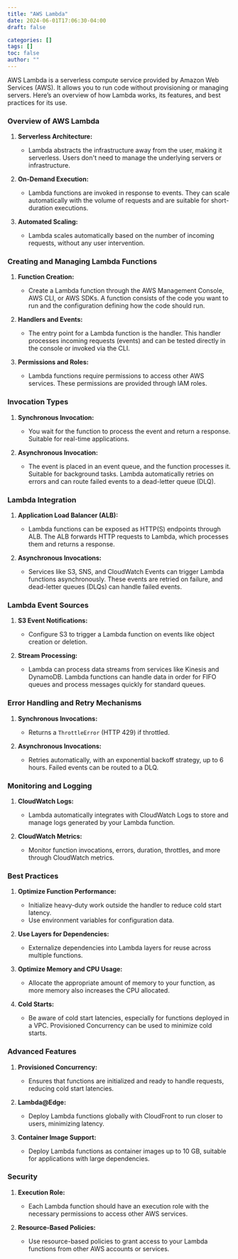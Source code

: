 ```yaml
---
title: "AWS Lambda"
date: 2024-06-01T17:06:30-04:00
draft: false

categories: []
tags: []
toc: false
author: ""
---
```

AWS Lambda is a serverless compute service provided by Amazon Web Services (AWS). It allows you to run code without provisioning or managing servers. Here’s an overview of how Lambda works, its features, and best practices for its use.

### Overview of AWS Lambda

1. **Serverless Architecture:**
   - Lambda abstracts the infrastructure away from the user, making it serverless. Users don't need to manage the underlying servers or infrastructure.

2. **On-Demand Execution:**
   - Lambda functions are invoked in response to events. They can scale automatically with the volume of requests and are suitable for short-duration executions.

3. **Automated Scaling:**
   - Lambda scales automatically based on the number of incoming requests, without any user intervention.

### Creating and Managing Lambda Functions

1. **Function Creation:**
   - Create a Lambda function through the AWS Management Console, AWS CLI, or AWS SDKs. A function consists of the code you want to run and the configuration defining how the code should run.

2. **Handlers and Events:**
   - The entry point for a Lambda function is the handler. This handler processes incoming requests (events) and can be tested directly in the console or invoked via the CLI.

3. **Permissions and Roles:**
   - Lambda functions require permissions to access other AWS services. These permissions are provided through IAM roles.

### Invocation Types

1. **Synchronous Invocation:**
   - You wait for the function to process the event and return a response. Suitable for real-time applications.

2. **Asynchronous Invocation:**
   - The event is placed in an event queue, and the function processes it. Suitable for background tasks. Lambda automatically retries on errors and can route failed events to a dead-letter queue (DLQ).

### Lambda Integration

1. **Application Load Balancer (ALB):**
   - Lambda functions can be exposed as HTTP(S) endpoints through ALB. The ALB forwards HTTP requests to Lambda, which processes them and returns a response.

2. **Asynchronous Invocations:**
   - Services like S3, SNS, and CloudWatch Events can trigger Lambda functions asynchronously. These events are retried on failure, and dead-letter queues (DLQs) can handle failed events.

### Lambda Event Sources

1. **S3 Event Notifications:**
   - Configure S3 to trigger a Lambda function on events like object creation or deletion.

2. **Stream Processing:**
   - Lambda can process data streams from services like Kinesis and DynamoDB. Lambda functions can handle data in order for FIFO queues and process messages quickly for standard queues.

### Error Handling and Retry Mechanisms

1. **Synchronous Invocations:**
   - Returns a `ThrottleError` (HTTP 429) if throttled.

2. **Asynchronous Invocations:**
   - Retries automatically, with an exponential backoff strategy, up to 6 hours. Failed events can be routed to a DLQ.

### Monitoring and Logging

1. **CloudWatch Logs:**
   - Lambda automatically integrates with CloudWatch Logs to store and manage logs generated by your Lambda function.

2. **CloudWatch Metrics:**
   - Monitor function invocations, errors, duration, throttles, and more through CloudWatch metrics.

### Best Practices

1. **Optimize Function Performance:**
   - Initialize heavy-duty work outside the handler to reduce cold start latency.
   - Use environment variables for configuration data.

2. **Use Layers for Dependencies:**
   - Externalize dependencies into Lambda layers for reuse across multiple functions.

3. **Optimize Memory and CPU Usage:**
   - Allocate the appropriate amount of memory to your function, as more memory also increases the CPU allocated.

4. **Cold Starts:**
   - Be aware of cold start latencies, especially for functions deployed in a VPC. Provisioned Concurrency can be used to minimize cold starts.

### Advanced Features

1. **Provisioned Concurrency:**
   - Ensures that functions are initialized and ready to handle requests, reducing cold start latencies.

2. **Lambda@Edge:**
   - Deploy Lambda functions globally with CloudFront to run closer to users, minimizing latency.

3. **Container Image Support:**
   - Deploy Lambda functions as container images up to 10 GB, suitable for applications with large dependencies.

### Security

1. **Execution Role:**
   - Each Lambda function should have an execution role with the necessary permissions to access other AWS services.

2. **Resource-Based Policies:**
   - Use resource-based policies to grant access to your Lambda functions from other AWS accounts or services.



